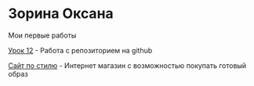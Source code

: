 

# Зорина Оксана
Мои первые работы

[Урок 12](savva21.github.io/lesson_12_glo "Моя готовая работа") - Работа с репозиторием на github

[Сайт по стилю](savva21.github.io/style_site/index_roxyvill.html "Мой первый сайт") - Интернет магазин с возможностью покупать готовый образ
